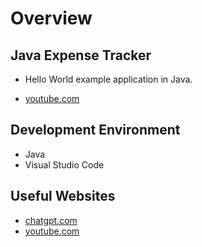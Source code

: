 # Overview

## Java Expense Tracker

- Hello World example application in Java.

- [youtube.com](https://youtu.be/kF3z9N9SVKE)

## Development Environment

- Java
- Visual Studio Code

## Useful Websites

- [chatgpt.com](https://chatgpt.com/)
- [youtube.com](https://www.youtube.com/)
